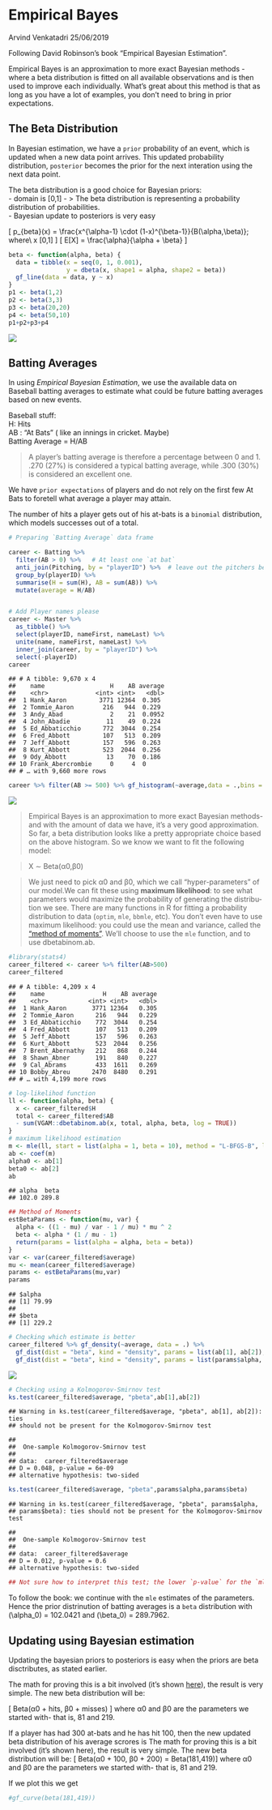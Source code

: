 Empirical Bayes
================
Arvind Venkatadri
25/06/2019

Following David Robinson’s book “Empirical Bayesian Estimation”.

Empirical Bayes is an approximation to more exact Bayesian methods -
where a beta distribution is fitted on all available observations and is
then used to improve each individually. What’s great about this method
is that as long as you have a lot of examples, you don’t need to bring
in prior expectations.

## The Beta Distribution

In Bayesian estimation, we have a `prior` probability of an event, which
is updated when a new data point arrives. This updated probability
distribution, `posterior` becomes the prior for the next interation
using the next data point.

The beta distribution is a good choice for Bayesian priors:  
\- domain is \[0,1\] - \> The beta distribution is representing a
probability distribution of probabilities.  
\- Bayesian update to posteriors is very easy

\[
p_{beta}(x) = \frac{x^{\alpha-1} \cdot (1-x)^{\beta-1}}{B(\alpha,\beta)}; where\ x [0,1]
\] \[
E[X] = \frac{\alpha}{\alpha + \beta}
\]

``` r
beta <- function(alpha, beta) {
  data = tibble(x = seq(0, 1, 0.001),
                y = dbeta(x, shape1 = alpha, shape2 = beta))
  gf_line(data = data, y ~ x)
}
p1 <- beta(1,2)
p2 <- beta(3,3)
p3 <- beta(20,20)
p4 <- beta(50,10)
p1+p2+p3+p4
```

![](Empirical_Bayes_files/figure-gfm/Plotting%20the%20beta-1.png)<!-- -->

## Batting Averages

In using *Empirical Bayesian Estimation*, we use the available data on
Baseball batting averages to estimate what could be future batting
averages based on new events.

Baseball stuff:  
H: Hits  
AB : “At Bats” ( like an innings in cricket. Maybe)  
Batting Average = H/AB

> A player’s batting average is therefore a percentage between 0 and 1.
> .270 (27%) is considered a typical batting average, while .300 (30%)
> is considered an excellent one.

We have `prior expectations` of players and do not rely on the first few
At Bats to foretell what average a player may attain.

The number of hits a player gets out of his at-bats is a `binomial`
distribution, which models successes out of a total.

``` r
# Preparing `Batting Average` data frame

career <- Batting %>% 
  filter(AB > 0) %>%   # At least one `at bat`
  anti_join(Pitching, by = "playerID") %>%  # leave out the pitchers because they usually are poor batters. No `all-rounders` in baseball! Ha!
  group_by(playerID) %>% 
  summarise(H = sum(H), AB = sum(AB)) %>% 
  mutate(average = H/AB)


# Add Player names please
career <- Master %>% 
  as_tibble() %>% 
  select(playerID, nameFirst, nameLast) %>% 
  unite(name, nameFirst, nameLast) %>% 
  inner_join(career, by = "playerID") %>% 
  select(-playerID)
career
```

    ## # A tibble: 9,670 x 4
    ##    name                  H    AB average
    ##    <chr>             <int> <int>   <dbl>
    ##  1 Hank_Aaron         3771 12364  0.305 
    ##  2 Tommie_Aaron        216   944  0.229 
    ##  3 Andy_Abad             2    21  0.0952
    ##  4 John_Abadie          11    49  0.224 
    ##  5 Ed_Abbaticchio      772  3044  0.254 
    ##  6 Fred_Abbott         107   513  0.209 
    ##  7 Jeff_Abbott         157   596  0.263 
    ##  8 Kurt_Abbott         523  2044  0.256 
    ##  9 Ody_Abbott           13    70  0.186 
    ## 10 Frank_Abercrombie     0     4  0     
    ## # … with 9,660 more rows

``` r
career %>% filter(AB >= 500) %>% gf_histogram(~average,data = .,bins = 50)
```

![](Empirical_Bayes_files/figure-gfm/Estimation%20of%20Priors%20-1-1.png)<!-- -->

> Empirical Bayes is an approximation to more exact Bayesian methods-
> and with the amount of data we have, it’s a very good approximation.
> So far, a beta distribution looks like a pretty appropriate choice
> based on the above histogram. So we know we want to fit the following
> model:

> X ∼ Beta(α0,β0)

> We just need to pick α0 and β0, which we call “hyper-parameters” of
> our model.We can fit these using **maximum likelihood**: to see what
> parameters would maximize the probability of generating the distribu-
> tion we see. There are many functions in R for fitting a probability
> distribution to data (`optim`, `mle`, `bbmle`, etc). You don’t even
> have to use maximum likelihood: you could use the mean and variance,
> called the [“method of
> moments”](https://stats.stackexchange.com/questions/12232/calculating-the-parameters-of-a-beta-distribution-using-the-mean-and-variance).
> We’ll choose to use the `mle` function, and to use dbetabinom.ab.

``` r
#library(stats4)
career_filtered <- career %>% filter(AB>500)
career_filtered
```

    ## # A tibble: 4,209 x 4
    ##    name                H    AB average
    ##    <chr>           <int> <int>   <dbl>
    ##  1 Hank_Aaron       3771 12364   0.305
    ##  2 Tommie_Aaron      216   944   0.229
    ##  3 Ed_Abbaticchio    772  3044   0.254
    ##  4 Fred_Abbott       107   513   0.209
    ##  5 Jeff_Abbott       157   596   0.263
    ##  6 Kurt_Abbott       523  2044   0.256
    ##  7 Brent_Abernathy   212   868   0.244
    ##  8 Shawn_Abner       191   840   0.227
    ##  9 Cal_Abrams        433  1611   0.269
    ## 10 Bobby_Abreu      2470  8480   0.291
    ## # … with 4,199 more rows

``` r
# log-likelihod function
ll <- function(alpha, beta) {
  x <- career_filtered$H
  total <- career_filtered$AB
  - sum(VGAM::dbetabinom.ab(x, total, alpha, beta, log = TRUE))
}
# maximum likelihood estimation
m <- mle(ll, start = list(alpha = 1, beta = 10), method = "L-BFGS-B", lower = c(0.0001, .1))
ab <- coef(m) 
alpha0 <- ab[1]
beta0 <- ab[2]
ab
```

    ## alpha  beta 
    ## 102.0 289.8

``` r
## Method of Moments
estBetaParams <- function(mu, var) {
  alpha <- ((1 - mu) / var - 1 / mu) * mu ^ 2
  beta <- alpha * (1 / mu - 1)
  return(params = list(alpha = alpha, beta = beta))
}
var <- var(career_filtered$average)
mu <- mean(career_filtered$average)
params <- estBetaParams(mu,var)
params
```

    ## $alpha
    ## [1] 79.99
    ## 
    ## $beta
    ## [1] 229.2

``` r
# Checking which estimate is better
career_filtered %>% gf_density(~average, data = .) %>% 
  gf_dist(dist = "beta", kind = "density", params = list(ab[1], ab[2]), color = "red") %>% 
  gf_dist(dist = "beta", kind = "density", params = list(params$alpha, params$beta), color = "blue")
```

![](Empirical_Bayes_files/figure-gfm/Estimation%20of%20Priors%20-2-1.png)<!-- -->

``` r
# Checking using a Kolmogorov-Smirnov test
ks.test(career_filtered$average, "pbeta",ab[1],ab[2])
```

    ## Warning in ks.test(career_filtered$average, "pbeta", ab[1], ab[2]): ties
    ## should not be present for the Kolmogorov-Smirnov test

    ## 
    ##  One-sample Kolmogorov-Smirnov test
    ## 
    ## data:  career_filtered$average
    ## D = 0.048, p-value = 6e-09
    ## alternative hypothesis: two-sided

``` r
ks.test(career_filtered$average, "pbeta",params$alpha,params$beta)
```

    ## Warning in ks.test(career_filtered$average, "pbeta", params$alpha,
    ## params$beta): ties should not be present for the Kolmogorov-Smirnov test

    ## 
    ##  One-sample Kolmogorov-Smirnov test
    ## 
    ## data:  career_filtered$average
    ## D = 0.012, p-value = 0.6
    ## alternative hypothesis: two-sided

``` r
## Not sure how to interpret this test; the lower `p-value` for the `mle` results seems to indicate that those parameters are better. 
```

To follow the book: we continue with the `mle` estimates of the
parameters. Hence the prior distrinution of batting averages is a `beta`
distribution with \(\alpha_0\) = 102.0421 and \(\beta_0\) = 289.7962.

## Updating using Bayesian estimation

Updating the bayesian priors to posteriors is easy when the priors are
beta disctributes, as stated earlier.

The math for proving this is a bit involved (it’s shown
[here](https://en.wikipedia.org/wiki/Conjugate_prior#Example_)), the
result is very simple. The new beta distribution will be:

\[ Beta(α0 + hits, β0 + misses) \] where α0 and β0 are the parameters we
started with- that is, 81 and 219.

If a player has had 300 at-bats and he has hit 100, then the new updated
beta distribution of his average scrores is The math for proving this is
a bit involved (it’s shown here), the result is very simple. The new
beta distribution will be: \[ Beta(α0 + 100, β0 + 200) = Beta(181,419)\]
where α0 and β0 are the parameters we started with- that is, 81 and 219.

If we plot this we get

``` r
#gf_curve(beta(181,419))
```
